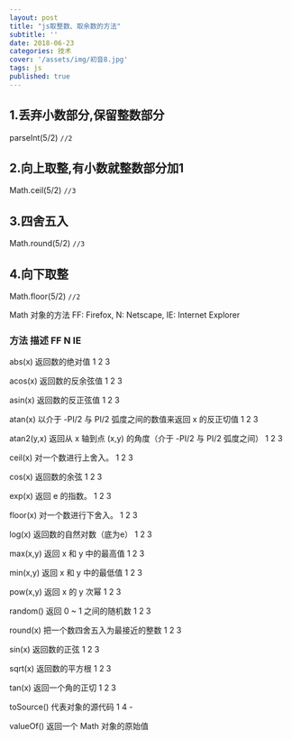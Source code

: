 ```yaml
---
layout: post
title: "js取整数、取余数的方法"
subtitle: ''
date: 2018-06-23
categories: 技术
cover: '/assets/img/初音8.jpg'
tags: js
published: true
---
```



## 1.丢弃小数部分,保留整数部分

parseInt(5/2)  `//2`

## 2.向上取整,有小数就整数部分加1

 Math.ceil(5/2)  `//3`

## 3.四舍五入

Math.round(5/2)  `//3`

## 4.向下取整

 Math.floor(5/2)  `//2`

Math 对象的方法
FF: Firefox, N: Netscape, IE: Internet Explorer

### 方法 描述 FF N IE

abs(x) 返回数的绝对值 1 2 3

acos(x) 返回数的反余弦值 1 2 3

asin(x) 返回数的反正弦值 1 2 3

atan(x) 以介于 -PI/2 与 PI/2 弧度之间的数值来返回 x 的反正切值 1 2 3

atan2(y,x) 返回从 x 轴到点 (x,y) 的角度（介于 -PI/2 与 PI/2 弧度之间） 1 2 3

ceil(x) 对一个数进行上舍入。 1 2 3

cos(x) 返回数的余弦 1 2 3

exp(x) 返回 e 的指数。 1 2 3

floor(x) 对一个数进行下舍入。 1 2 3

log(x) 返回数的自然对数（底为e） 1 2 3

max(x,y) 返回 x 和 y 中的最高值 1 2 3

min(x,y) 返回 x 和 y 中的最低值 1 2 3

pow(x,y) 返回 x 的 y 次幂 1 2 3

random() 返回 0 ~ 1 之间的随机数 1 2 3

round(x) 把一个数四舍五入为最接近的整数 1 2 3

sin(x) 返回数的正弦 1 2 3

sqrt(x) 返回数的平方根 1 2 3

tan(x) 返回一个角的正切 1 2 3

toSource() 代表对象的源代码 1 4 -

valueOf() 返回一个 Math 对象的原始值

